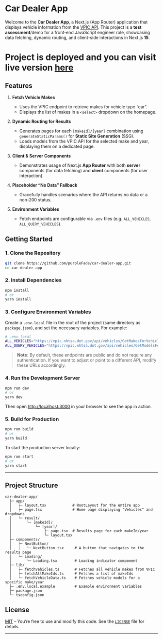 # Car Dealer App

Welcome to the **Car Dealer App**, a Next.js (App Router) application that displays vehicle information from the [VPIC API](https://vpic.nhtsa.dot.gov/api/). This project is a **test assessment**/demo for a front-end JavaScript engineer role, showcasing data fetching, dynamic routing, and client-side interactions in Next.js **15**.

# Project is deployed and you can visit live version [here](https://car-dealer-app-swart.vercel.app/)

## Features

1. **Fetch Vehicle Makes**  
   - Uses the VPIC endpoint to retrieve makes for vehicle type “car”.
   - Displays the list of makes in a `<select>` dropdown on the homepage.

2. **Dynamic Routing for Results**  
   - Generates pages for each `[makeId]/[year]` combination using `generateStaticParams()` for **Static Site Generation** (SSG).
   - Loads models from the VPIC API for the selected make and year, displaying them on a dedicated page.

3. **Client & Server Components**  
   - Demonstrates usage of Next.js **App Router** with both **server** components (for data fetching) and **client** components (for user interaction).

4. **Placeholder “No Data” Fallback**  
   - Gracefully handles scenarios where the API returns no data or a non-200 status.

5. **Environment Variables**  
   - Fetch endpoints are configurable via `.env` files (e.g. `ALL_VEHICLES`, `ALL_QUERY_VEHICLES`).

## Getting Started

### 1. Clone the Repository

```bash
git clone https://github.com/purpleFade/car-dealer-app.git
cd car-dealer-app
```

### 2. Install Dependencies

```bash
npm install
# or
yarn install
```

### 3. Configure Environment Variables

Create a `.env.local` file in the root of the project (same directory as `package.json`), and set the necessary variables. For example:

```bash
# .env.local
ALL_VEHICLES="https://vpic.nhtsa.dot.gov/api/vehicles/GetMakesForVehicleType/car?format=json"
ALL_QUERY_VEHICLES="https://vpic.nhtsa.dot.gov/api/vehicles/GetModelsForMakeIdYear"
```

> **Note:** By default, these endpoints are public and do not require any authentication. If you want to adjust or point to a different API, modify these URLs accordingly.

### 4. Run the Development Server

```bash
npm run dev
# or
yarn dev
```

Then open [http://localhost:3000](http://localhost:3000) in your browser to see the app in action.

### 5. Build for Production

```bash
npm run build
# or
yarn build
```

To start the production server locally:

```bash
npm run start
# or
yarn start
```

---

## Project Structure

```
car-dealer-app/
  ├─ app/
  │   ├─ layout.tsx            # RootLayout for the entire app
  │   ├─ page.tsx              # Home page displaying "Vehicles" and dropdowns
  │   └─ result/
  │       └─ [makeId]/
  │           └─ [year]/
  │               ├─ page.tsx  # Results page for each makeId/year
  │               └─ layout.tsx
  ├─ components/
  │   ├─ NextButton/
  │   │   └─ NextButton.tsx     # A button that navigates to the results page
  │   └─ Loading/
  │       └─ Loading.tsx        # Loading indicator component
  ├─ lib/
  │   ├─ fetchVehicles.ts       # Fetches all vehicle makes from VPIC
  │   ├─ fetchAllMakeIds.ts     # Fetches a list of makeIds
  │   └─ fetchVehicleData.ts    # Fetches vehicle models for a specific make/year
  ├─ .env.local.example         # Example environment variables
  ├─ package.json
  └─ tsconfig.json
```

## License

[MIT](LICENSE) – You’re free to use and modify this code. See the [`LICENSE`](LICENSE) file for details.

---
